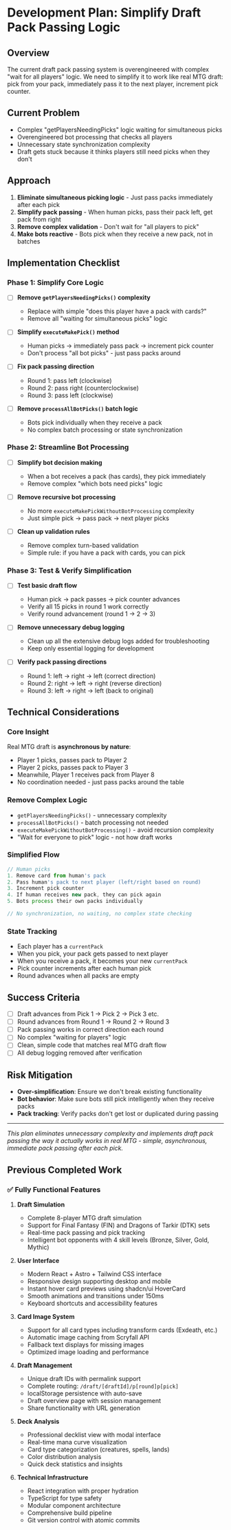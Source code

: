 # Development Plan: Simplify Draft Pack Passing Logic

## Overview
The current draft pack passing system is overengineered with complex "wait for all players" logic. We need to simplify it to work like real MTG draft: pick from your pack, immediately pass it to the next player, increment pick counter.

## Current Problem
- Complex "getPlayersNeedingPicks" logic waiting for simultaneous picks
- Overengineered bot processing that checks all players
- Unnecessary state synchronization complexity
- Draft gets stuck because it thinks players still need picks when they don't

## Approach
1. **Eliminate simultaneous picking logic** - Just pass packs immediately after each pick
2. **Simplify pack passing** - When human picks, pass their pack left, get pack from right
3. **Remove complex validation** - Don't wait for "all players to pick"
4. **Make bots reactive** - Bots pick when they receive a new pack, not in batches

## Implementation Checklist

### Phase 1: Simplify Core Logic
- [ ] **Remove `getPlayersNeedingPicks()` complexity**
  - Replace with simple "does this player have a pack with cards?"
  - Remove all "waiting for simultaneous picks" logic
  
- [ ] **Simplify `executeMakePick()` method**
  - Human picks → immediately pass pack → increment pick counter
  - Don't process "all bot picks" - just pass packs around
  
- [ ] **Fix pack passing direction**
  - Round 1: pass left (clockwise)
  - Round 2: pass right (counterclockwise)  
  - Round 3: pass left (clockwise)

- [ ] **Remove `processAllBotPicks()` batch logic**
  - Bots pick individually when they receive a pack
  - No complex batch processing or state synchronization

### Phase 2: Streamline Bot Processing
- [ ] **Simplify bot decision making**
  - When a bot receives a pack (has cards), they pick immediately
  - Remove complex "which bots need picks" logic
  
- [ ] **Remove recursive bot processing**
  - No more `executeMakePickWithoutBotProcessing` complexity
  - Just simple pick → pass pack → next player picks

- [ ] **Clean up validation rules**
  - Remove complex turn-based validation
  - Simple rule: if you have a pack with cards, you can pick

### Phase 3: Test & Verify Simplification
- [ ] **Test basic draft flow**
  - Human pick → pack passes → pick counter advances
  - Verify all 15 picks in round 1 work correctly
  - Verify round advancement (round 1 → 2 → 3)

- [ ] **Remove unnecessary debug logging**
  - Clean up all the extensive debug logs added for troubleshooting
  - Keep only essential logging for development

- [ ] **Verify pack passing directions**
  - Round 1: left → right → left (correct direction)
  - Round 2: right → left → right (reverse direction)
  - Round 3: left → right → left (back to original)

## Technical Considerations

### Core Insight
Real MTG draft is **asynchronous by nature**:
- Player 1 picks, passes pack to Player 2
- Player 2 picks, passes pack to Player 3  
- Meanwhile, Player 1 receives pack from Player 8
- No coordination needed - just pass packs around the table

### Remove Complex Logic
- `getPlayersNeedingPicks()` - unnecessary complexity
- `processAllBotPicks()` - batch processing not needed
- `executeMakePickWithoutBotProcessing()` - avoid recursion complexity
- "Wait for everyone to pick" logic - not how draft works

### Simplified Flow
```typescript
// Human picks
1. Remove card from human's pack
2. Pass human's pack to next player (left/right based on round)
3. Increment pick counter
4. If human receives new pack, they can pick again
5. Bots process their own packs individually

// No synchronization, no waiting, no complex state checking
```

### State Tracking
- Each player has a `currentPack` 
- When you pick, your pack gets passed to next player
- When you receive a pack, it becomes your new `currentPack`
- Pick counter increments after each human pick
- Round advances when all packs are empty

## Success Criteria
- [ ] Draft advances from Pick 1 → Pick 2 → Pick 3 etc.
- [ ] Round advances from Round 1 → Round 2 → Round 3
- [ ] Pack passing works in correct direction each round
- [ ] No complex "waiting for players" logic
- [ ] Clean, simple code that matches real MTG draft flow
- [ ] All debug logging removed after verification

## Risk Mitigation
- **Over-simplification**: Ensure we don't break existing functionality
- **Bot behavior**: Make sure bots still pick intelligently when they receive packs
- **Pack tracking**: Verify packs don't get lost or duplicated during passing

---

*This plan eliminates unnecessary complexity and implements draft pack passing the way it actually works in real MTG - simple, asynchronous, immediate pack passing after each pick.*

## Previous Completed Work

### ✅ Fully Functional Features
1. **Draft Simulation**
   - Complete 8-player MTG draft simulation
   - Support for Final Fantasy (FIN) and Dragons of Tarkir (DTK) sets
   - Real-time pack passing and pick tracking
   - Intelligent bot opponents with 4 skill levels (Bronze, Silver, Gold, Mythic)

2. **User Interface**
   - Modern React + Astro + Tailwind CSS interface
   - Responsive design supporting desktop and mobile
   - Instant hover card previews using shadcn/ui HoverCard
   - Smooth animations and transitions under 150ms
   - Keyboard shortcuts and accessibility features

3. **Card Image System**
   - Support for all card types including transform cards (Exdeath, etc.)
   - Automatic image caching from Scryfall API
   - Fallback text displays for missing images
   - Optimized image loading and performance

4. **Draft Management**
   - Unique draft IDs with permalink support
   - Complete routing: `/draft/[draftId]/p[round]p[pick]`
   - localStorage persistence with auto-save
   - Draft overview page with session management
   - Share functionality with URL generation

5. **Deck Analysis**
   - Professional decklist view with modal interface
   - Real-time mana curve visualization
   - Card type categorization (creatures, spells, lands)
   - Color distribution analysis
   - Quick deck statistics and insights

6. **Technical Infrastructure**
   - React integration with proper hydration
   - TypeScript for type safety
   - Modular component architecture
   - Comprehensive build pipeline
   - Git version control with atomic commits